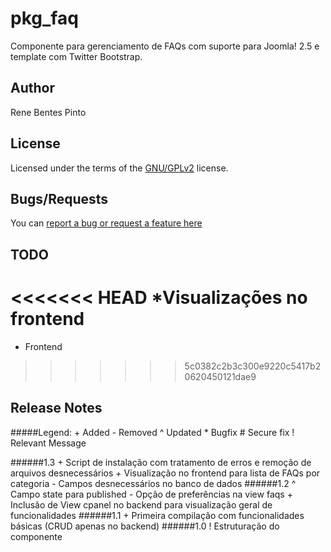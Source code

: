 pkg_faq
=============

Componente para gerenciamento de FAQs com suporte para Joomla! 2.5 e template com Twitter Bootstrap.

Author
------

Rene Bentes Pinto

License
--------

Licensed under the terms of the [GNU/GPLv2](http://www.gnu.org/licenses/gpl-2.0.html) license.

Bugs/Requests
-------------

You can [report a bug or request a feature here](http://github.com/renebentes/pkg_faq/issues)

TODO
----
<<<<<<< HEAD
*Visualizações no frontend
=======
* Frontend
>>>>>>> 5c0382c2b3c300e9220c5417b20620450121dae9

Release Notes
-------------

#####Legend:
	+ Added
	- Removed
	^ Updated
	* Bugfix
	# Secure fix
	! Relevant Message

######1.3
	+ Script de instalação com tratamento de erros e remoção de arquivos desnecessários
	+ Visualização no frontend para lista de FAQs por categoria
	- Campos desnecessários no banco de dados
######1.2
	^ Campo state para published
	- Opção de preferências na view faqs
	+ Inclusão de View cpanel no backend para visualização geral de funcionalidades
######1.1
	+ Primeira compilação com funcionalidades básicas (CRUD apenas no backend)
######1.0
	! Estruturação do componente
